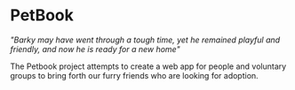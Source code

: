 # PetBook

*"Barky may have went through a tough time, yet he remained playful and friendly, and now he is ready for a new home"</i>*

The Petbook project attempts to create a web app for people and voluntary groups to bring forth our furry friends who are looking for adoption.

